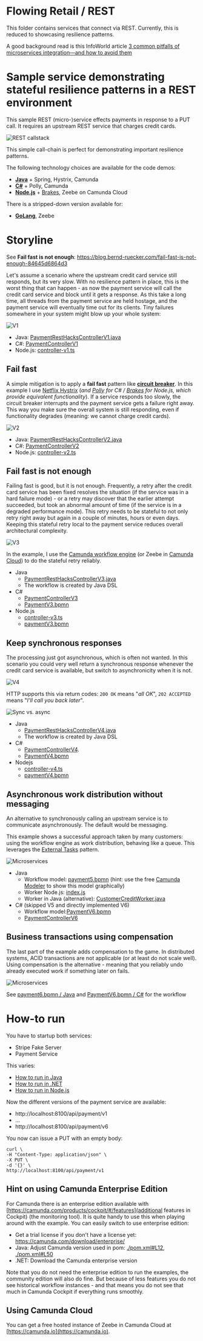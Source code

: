 # Flowing Retail / REST

This folder contains services that connect via REST. Currently, this is reduced to showcasing resilience patterns.

A good background read is this InfoWorld article [3 common pitfalls of microservices integration—and how to avoid them](https://www.infoworld.com/article/3254777/application-development/3-common-pitfalls-of-microservices-integrationand-how-to-avoid-them.html)

# Sample service demonstrating stateful resilience patterns in a REST environment

This sample REST (micro-)service effects payments in response to a PUT call. It requires an upstream REST service that charges credit cards.

![REST callstack](../docs/resilience-patterns/situation.png)

This simple call-chain is perfect for demonstrating important resilience patterns.

The following technology choices are available for the code demos:

* [**Java**](java/payment-camunda) + Spring, Hystrix, Camunda
* [**C#**](csharp/payment) + Polly, Camunda
* [**Node.js**](nodejs/payment-zeebe) + [Brakes](https://github.com/awolden/brakes), Zeebe on Camunda Cloud

There is a stripped-down version available for:

* [**GoLang**](go/payment-zeebe), Zeebe


# Storyline

See **Fail fast is not enough**: https://blog.bernd-ruecker.com/fail-fast-is-not-enough-84645d6864d3

Let's assume a scenario where the upstream credit card service still responds, but its very slow. With no resilience pattern in place, this is the worst thing that can happen - as now the payment service will call the credit card service and block until it gets a response. As this take a long time, all threads from the payment service are held hostage, and the payment service will eventually time out for its clients. Tiny failures somewhere in your system might blow up your whole system:

![V1](../docs/resilience-patterns/v1.png)

* Java: [PaymentRestHacksControllerV1.java](java/payment-camunda/src/main/java/io/flowing/retail/payment/resthacks/PaymentRestHacksControllerV1.java)
* C#: [PaymentControllerV1](csharp/payment/Controllers/PaymentController.cs#L16)
* Node.js: [controller-v1.ts](nodejs/payment-zeebe/src/routes/controller-v1.ts)

## Fail fast

A simple mitigation is to apply a **fail fast** pattern like [**circuit breaker**](https://martinfowler.com/bliki/CircuitBreaker.html). In this example I use [Netflix Hystrix](https://github.com/Netflix/Hystrix) (_and [Polly](https://github.com/App-vNext/Polly) for C# / [Brakes](https://github.com/awolden/brakes) for Node.js, which provide equivalent functionality_). If a service responds too slowly, the circuit breaker interrupts and the payment service gets a failure right away. This way you make sure the overall system is still responding, even if functionality degrades (meaning: we cannot charge credit cards).

![V2](../docs/resilience-patterns/v2.png)

* Java: [PaymentRestHacksControllerV2.java](java/payment-camunda/src/main/java/io/flowing/retail/payment/resthacks/PaymentRestHacksControllerV2.java#L41)
* C#: [PaymentControllerV2](csharp/payment/Controllers/PaymentController.cs#L74)
* Node.js: [controller-v2.ts](nodejs/payment-zeebe/src/routes/controller-v2.ts#13)


## Fail fast is not enough

Failing fast is good, but it is not enough. Frequently, a retry after the credit card service has been fixed resolves the situation (if the service was in a hard failure mode) - or a retry may discover that the earlier attempt succeeded, but took an abnormal amount of time (if the service is in a degraded performance mode). This retry needs to be stateful to not only retry right away but again in a couple of minutes, hours or even days. Keeping this stateful retry local to the payment service reduces overall architectural complexity.

![V3](../docs/resilience-patterns/v3.png)

In the example, I use the [Camunda workflow engine](http://camunda.com/) (or Zeebe in [Camunda Cloud](https://camunda.io)) to do the stateful retry reliably.

* Java
    * [PaymentRestHacksControllerV3.java](java/payment-camunda/src/main/java/io/flowing/retail/payment/resthacks/PaymentRestHacksControllerV3.java#L45)
    * The workflow is created by Java DSL
* C#
    * [PaymentControllerV3](csharp/payment/Controllers/PaymentController.cs#L110)
    * [PaymentV3.bpmn](csharp/payment/Models/PaymentV3.bpmn)
* Node.js
    * [controller-v3.ts](nodejs/payment-zeebe/src/routes/controller-v3.ts#25)
    * [paymentV3.bpmn](nodejs/payment-zeebe/bpmn/paymentV3.bpmn)

## Keep synchronous responses

The processing just got asynchronous, which is often not wanted. In this scenario you could very well return a synchronous response whenever the credit card service is available, but switch to asynchronicity when it is not.

![V4](../docs/resilience-patterns/v4.png)

HTTP supports this via return codes: `200 OK` means "_all OK_", `202 ACCEPTED` means "_I'll call you back later_".

![Sync vs. async](../docs/resilience-patterns/syncAsync.png)

* Java
    * [PaymentRestHacksControllerV4.java](java/payment-camunda/src/main/java/io/flowing/retail/payment/resthacks/PaymentRestHacksControllerV4.java#L83)
    * The workflow is created by Java DSL
* C#
    * [PaymentControllerV4](csharp/payment/Controllers/PaymentController.cs#L159).
    * [PaymentV4.bpmn](csharp/payment/Models/PaymentV4.bpmn)
* Nodejs
    * [controller-v4.ts](nodejs/payment-zeebe/routes/controller-v3.ts#25)
    * [paymentV4.bpmn](nodejs/payment-zeebe/bpmn/paymentV3.bpmn)


## Asynchronous work distribution without messaging

An alternative to synchronously calling an upstream service is to communicate asynchronously. The default would be messaging.

This example shows a successful approach taken by many customers: using the workflow engine as work distribution, behaving like a queue. This  leverages the [External Tasks](https://docs.camunda.org/manual/latest/user-guide/process-engine/external-tasks/) pattern.

![Microservices](../docs/resilience-patterns/v5.png)

* Java
    * Workflow model: [payment5.bpmn](java/payment-camunda/src/main/resources/payment5.bpmn) (hint: use the free [Camunda Modeler](https://camunda.com/download/modeler/) to show this model graphically)
    * Worker Node.js: [index.js](java/payment-camunda/node-customer-credit-worker/index.js)
    * Worker in Java (alternative): [CustomerCreditWorker.java](java/payment-camunda/src/main/java/io/flowing/retail/payment/resthacks/worker/CustomerCreditWorker.java)
* C# (skipped V5 and directly implemented V6)
    * Workflow model:[PaymentV6.bpmn](csharp/payment/Models/PaymentV6.bpmn)
    * [PaymentControllerV6](csharp/payment/Controllers/PaymentController.cs#L74)


## Business transactions using compensation

The last part of the example adds compensation to the game. In distributed systems, ACID transactions are not applicable (or at least do not scale well). Using compensation is the alternative - meaning that you reliably undo already executed work if something later on fails.

![Microservices](../docs/resilience-patterns/v6.png)

See [payment6.bpmn / Java](java/payment-camunda/src/main/resources/payment6.bpmn) and [PaymentV6.bpmn / C#](csharp/payment/Models/PaymentV6.bpmn) for the workflow

# How-to run

You have to startup both services:
* Stripe Fake Server
* Payment Service

This varies:
* [How to run in Java](java/payment-camunda/README.md)
* [How to run in .NET](csharp/payment/README.md)
* [How to run in Node.js](nodejs/payment-zeebe/README.md)

Now the different versions of the payment service are available:

* http://localhost:8100/api/payment/v1
* ...
* http://localhost:8100/api/payment/v6

You now can issue a PUT with an empty body:

```
curl \
-H "Content-Type: application/json" \
-X PUT \
-d '{}' \
http://localhost:8100/api/payment/v1
```

## Hint on using Camunda Enterprise Edition

For Camunda there is an enterprise edition available with [https://camunda.com/products/cockpit/#/features](additional features in Cockpit) (the monitoring tool). It is quite handy to use this when playing around with the example. You can easily switch to use enterprise edition:

* Get a trial license if you don't have a license yet: https://camunda.com/download/enterprise/
* Java: Adjust Camunda version used in pom: [./pom.xml#L12](./pom.xml#L12), [./pom.xml#L50](./pom.xml#L50)
* .NET: Download the Camunda enterprise version

Note that you do not need the enterprise edition to run the examples, the community edition will also do fine. But because of less features you do not see historical workflow instances - and that means you do not see that much in Camunda Cockpit if everything runs smoothly.

## Using Camunda Cloud

You can get a free hosted instance of Zeebe in Camunda Cloud at [https://camunda.io](https://camunda.io).
